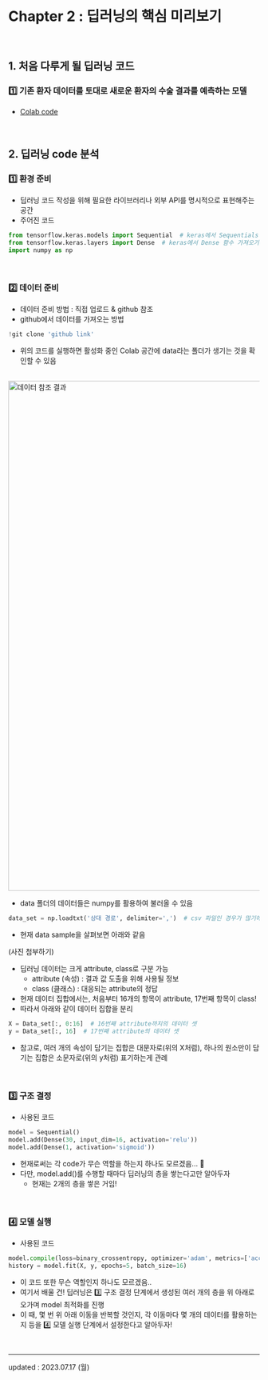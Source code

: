 # Chapter 2 : 딥러닝의 핵심 미리보기

<br>

## 1. 처음 다루게 될 딥러닝 코드
### 1️⃣ 기존 환자 데이터를 토대로 새로운 환자의 수술 결과를 예측하는 모델
- <a href="https://colab.research.google.com/drive/1jkKmyC4OW4qdLMDlCLrpRSsildhcxm52?usp=sharing">Colab code</a>

<br>

## 2. 딥러닝 code 분석
### 1️⃣ 환경 준비
- 딥러닝 코드 작성을 위해 필요한 라이브러리나 외부 API를 명시적으로 표현해주는 공간
- 주어진 코드

```python
from tensorflow.keras.models import Sequential  # keras에서 Sequentials 함수 가져오기
from tensorflow.keras.layers import Dense  # keras에서 Dense 함수 가져오기
import numpy as np
```

<br>

### 2️⃣ 데이터 준비
- 데이터 준비 방법 : 직접 업로드 & github 참조
- github에서 데이터를 가져오는 방법

```python
!git clone 'github link'
```

- 위의 코드를 실행하면 활성화 중인 Colab 공간에 data라는 폴더가 생기는 것을 확인할 수 있음

<br>

<img width="1020" alt="데이터 참조 결과" src="https://github.com/Moon-GD/deep-learning-basics-self-taught/assets/74173976/e3568659-e9df-4cd0-8629-24b8365523bc">


<br>

- data 폴더의 데이터들은 numpy를 활용하여 불러올 수 있음

```python
data_set = np.loadtxt('상대 경로', delimiter=',')  # csv 파일인 경우가 많기에 ,(콤마)로 구분하여 읽도록 설정
```

- 현재 data sample을 살펴보면 아래와 같음

(사진 첨부하기)

- 딥러닝 데이터는 크게 attribute, class로 구분 가능
    - attribute (속성) : 결과 값 도출을 위해 사용될 정보
    - class (클래스) : 대응되는 attribute의 정답
- 현재 데이터 집합에서는, 처음부터 16개의 항목이 attribute, 17번째 항목이 class!
- 따라서 아래와 같이 데이터 집합을 분리

```python
X = Data_set[:, 0:16]  # 16번째 attribute까지의 데이터 셋
y = Data_set[:, 16]  # 17번째 attribute의 데이터 셋
```

- 참고로, 여러 개의 속성이 담기는 집합은 대문자로(위의 X처럼), 하나의 원소만이 담기는 집합은 소문자로(위의 y처럼) 표기하는게 관례

<br>

### 3️⃣ 구조 결정
- 사용된 코드 

```python
model = Sequential()
model.add(Dense(30, input_dim=16, activation='relu'))
model.add(Dense(1, activation='sigmoid'))
```

- 현재로써는 각 code가 무슨 역할을 하는지 하나도 모르겠음... 🤯
- 다만, model.add()를 수행할 때마다 딥러닝의 층을 쌓는다고만 알아두자
    - 현재는 2개의 층을 쌓은 거임!

<br>

### 4️⃣ 모델 실행
- 사용된 코드

```python
model.compile(loss=binary_crossentropy, optimizer='adam', metrics=['accuracy'])
history = model.fit(X, y, epochs=5, batch_size=16)
```

- 이 코드 또한 무슨 역할인지 하나도 모르겠음..
- 여기서 배울 건! 딥러닝은 3️⃣ 구조 결정 단계에서 생성된 여러 개의 층을 위 아래로 오가며 model 최적화를 진행
- 이 때, 몇 번 위 아래 이동을 반복할 것인지, 각 이동마다 몇 개의 데이터를 활용하는지 등을 4️⃣ 모델 실행 단계에서 설정한다고 알아두자!

<br>

---

updated : 2023.07.17 (월)

